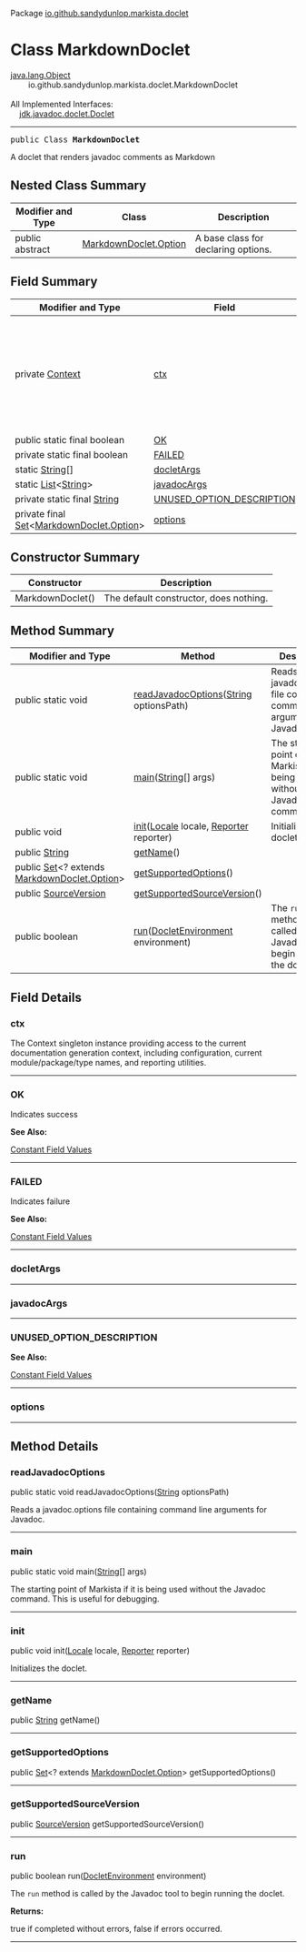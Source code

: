 Package [io.github.sandydunlop.markista.doclet](index.md)

# Class MarkdownDoclet
[java.lang.Object](https://docs.oracle.com/en/java/javase/24/docs/api/java.base/java/lang/Object.html)<br/>
        io.github.sandydunlop.markista.doclet.MarkdownDoclet<br/>
<br/>
All Implemented Interfaces:<br/>
    [jdk.javadoc.doclet.Doclet](https://docs.oracle.com/en/java/javase/24/docs/api/jdk.javadoc/jdk/javadoc/doclet/Doclet.html)


----

<span style="font-family: monospace;">public Class __MarkdownDoclet__</span>

A doclet that renders javadoc comments as Markdown


## Nested Class Summary

| Modifier and Type | Class                                             | Description                         |
|-------------------|---------------------------------------------------|-------------------------------------|
| public abstract   | [MarkdownDoclet.Option](MarkdownDoclet.Option.md) | A base class for declaring options. |

## Field Summary

| Modifier and Type                                                                                                                                                                             | Field                                                   | Description                                                                                                                                                                           |
|-----------------------------------------------------------------------------------------------------------------------------------------------------------------------------------------------|---------------------------------------------------------|---------------------------------------------------------------------------------------------------------------------------------------------------------------------------------------|
| private [Context](../util/Context.md)                                                                                                                                                         | [ctx](#ctx)                                             | The Context singleton instance providing access to the current documentation generation context, including configuration, current module/package/type names, and reporting utilities. |
| public static final boolean                                                                                                                                                                   | [OK](#ok)                                               | Indicates success                                                                                                                                                                     |
| private static final boolean                                                                                                                                                                  | [FAILED](#failed)                                       | Indicates failure                                                                                                                                                                     |
| static [String](https://docs.oracle.com/en/java/javase/24/docs/api/java.base/java/lang/String.html)[]                                                                                         | [docletArgs](#docletargs)                               |                                                                                                                                                                                       |
| static [List](https://docs.oracle.com/en/java/javase/24/docs/api/java.base/java/util/List.html)<[String](https://docs.oracle.com/en/java/javase/24/docs/api/java.base/java/lang/String.html)> | [javadocArgs](#javadocargs)                             |                                                                                                                                                                                       |
| private static final [String](https://docs.oracle.com/en/java/javase/24/docs/api/java.base/java/lang/String.html)                                                                             | [UNUSED_OPTION_DESCRIPTION](#unused_option_description) |                                                                                                                                                                                       |
| private final [Set](https://docs.oracle.com/en/java/javase/24/docs/api/java.base/java/util/Set.html)<[MarkdownDoclet.Option](MarkdownDoclet.Option.md)>                                       | [options](#options)                                     |                                                                                                                                                                                       |

## Constructor Summary

| Constructor      | Description                            |
|------------------|----------------------------------------|
| MarkdownDoclet() | The default constructor, does nothing. |

## Method Summary

| Modifier and Type                                                                                                                                          | Method                                                                                                                                                                                                                                   | Description                                                                     |
|------------------------------------------------------------------------------------------------------------------------------------------------------------|------------------------------------------------------------------------------------------------------------------------------------------------------------------------------------------------------------------------------------------|---------------------------------------------------------------------------------|
| public static void                                                                                                                                         | [readJavadocOptions](#readjavadocoptions)([String](https://docs.oracle.com/en/java/javase/24/docs/api/java.base/java/lang/String.html) optionsPath)                                                                                      | Reads a javadoc.options file containing command line arguments for Javadoc.     |
| public static void                                                                                                                                         | [main](#main)([String](https://docs.oracle.com/en/java/javase/24/docs/api/java.base/java/lang/String.html)\[] args)                                                                                                                      | The starting point of Markista if it is being used without the Javadoc command. |
| public void                                                                                                                                                | [init](#init)([Locale](https://docs.oracle.com/en/java/javase/24/docs/api/java.base/java/util/Locale.html) locale, [Reporter](https://docs.oracle.com/en/java/javase/24/docs/api/jdk.javadoc/jdk/javadoc/doclet/Reporter.html) reporter) | Initializes the doclet.                                                         |
| public [String](https://docs.oracle.com/en/java/javase/24/docs/api/java.base/java/lang/String.html)                                                        | [getName](#getname)()                                                                                                                                                                                                                    |                                                                                 |
| public [Set](https://docs.oracle.com/en/java/javase/24/docs/api/java.base/java/util/Set.html)<? extends [MarkdownDoclet.Option](MarkdownDoclet.Option.md)> | [getSupportedOptions](#getsupportedoptions)()                                                                                                                                                                                            |                                                                                 |
| public [SourceVersion](https://docs.oracle.com/en/java/javase/24/docs/api/java.compiler/javax/lang/model/SourceVersion.html)                               | [getSupportedSourceVersion](#getsupportedsourceversion)()                                                                                                                                                                                |                                                                                 |
| public boolean                                                                                                                                             | [run](#run)([DocletEnvironment](https://docs.oracle.com/en/java/javase/24/docs/api/jdk.javadoc/jdk/javadoc/doclet/DocletEnvironment.html) environment)                                                                                   | The `run` method is called by the Javadoc tool to begin running the doclet.     |

## Field Details

### ctx

The Context singleton instance providing access to the current documentation generation context,
including configuration, current module/package/type names, and reporting utilities.


---

### OK

Indicates success

**See Also:**


[Constant Field Values](../constant-values.md)



---

### FAILED

Indicates failure

**See Also:**


[Constant Field Values](../constant-values.md)



---

### docletArgs




---

### javadocArgs




---

### UNUSED_OPTION_DESCRIPTION



**See Also:**


[Constant Field Values](../constant-values.md)



---

### options




---


## Method Details

### readJavadocOptions

public static void readJavadocOptions([String](https://docs.oracle.com/en/java/javase/24/docs/api/java.base/java/lang/String.html) optionsPath)

Reads a javadoc.options file containing command line arguments for Javadoc.


---

### main

public static void main([String](https://docs.oracle.com/en/java/javase/24/docs/api/java.base/java/lang/String.html)\[] args)

The starting point of Markista if it is being used
without the Javadoc command. This is useful for debugging.


---

### init

public void init([Locale](https://docs.oracle.com/en/java/javase/24/docs/api/java.base/java/util/Locale.html) locale, [Reporter](https://docs.oracle.com/en/java/javase/24/docs/api/jdk.javadoc/jdk/javadoc/doclet/Reporter.html) reporter)

Initializes the doclet.


---

### getName

public [String](https://docs.oracle.com/en/java/javase/24/docs/api/java.base/java/lang/String.html) getName()




---

### getSupportedOptions

public [Set](https://docs.oracle.com/en/java/javase/24/docs/api/java.base/java/util/Set.html)<? extends [MarkdownDoclet.Option](MarkdownDoclet.Option.md)> getSupportedOptions()




---

### getSupportedSourceVersion

public [SourceVersion](https://docs.oracle.com/en/java/javase/24/docs/api/java.compiler/javax/lang/model/SourceVersion.html) getSupportedSourceVersion()




---

### run

public boolean run([DocletEnvironment](https://docs.oracle.com/en/java/javase/24/docs/api/jdk.javadoc/jdk/javadoc/doclet/DocletEnvironment.html) environment)

The `run` method is called by the Javadoc tool to begin running the doclet.

**Returns:**

true if completed without errors, false if errors occurred.


---


